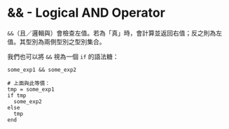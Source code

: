 # && - Logical AND Operator

`&&`（且／邏輯與）會檢查左值。若為「真」時，會計算並返回右值；反之則為左值。其型別為兩側型別之型別集合。

我們也可以將 `&&` 視為一個 `if` 的語法糖：

```crystal
some_exp1 && some_exp2

# 上面與此等價：
tmp = some_exp1
if tmp
  some_exp2
else
  tmp
end
```
